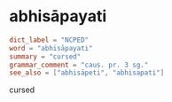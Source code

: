 # abhisāpayati

``` toml
dict_label = "NCPED"
word = "abhisāpayati"
summary = "cursed"
grammar_comment = "caus. pr. 3 sg."
see_also = ["abhisāpeti", "abhisapati"]
```

cursed

